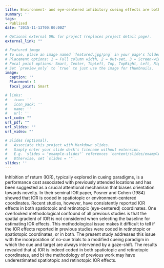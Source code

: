 ```yaml
---
title: Environment- and eye-centered inhibitory cueing effects are both observed after a methodological confound is eliminated
summary: ''
tags:
- Publised
date: "2015-11-13T00:00:00Z"

# Optional external URL for project (replaces project detail page).
external_link: ""

# Featured image
# To use, place an image named `featured.jpg/png` in your page's folder.
# Placement options: 1 = Full column width, 2 = Out-set, 3 = Screen-width
# Focal point options: Smart, Center, TopLeft, Top, TopRight, Left, Right, BottomLeft, Bottom, BottomRight
# Set `preview_only` to `true` to just use the image for thumbnails.
image:
  caption: ''
  Placement: 1
  focal_point: Smart

# links:
# - icon: ''
#   icon_pack: ''
#   name: ''
#   url: ''
url_code: ""
url_pdf: ""
url_slides: ""
url_video: ""

# Slides (optional).
#   Associate this project with Markdown slides.
#   Simply enter your slide deck's filename without extension.
#   E.g. `slides = "example-slides"` references `content/slides/example-slides.md`.
#   Otherwise, set `slides = ""`.
slides: ''
---
```


Inhibition of return (IOR), typically explored in cueing paradigms, is a performance cost associated with previously attended locations and has been suggested as a crucial attentional mechanism that biases orientation towards novelty. In their seminal IOR paper, Posner and Cohen (1984) showed that IOR is coded in spatiotopic or environment-centered coordinates. Recent studies, however, have consistently reported IOR effects in both spatiotopic and retinotopic (eye-centered) coordinates. One overlooked methodological confound of all previous studies is that the spatial gradient of IOR is not considered when selecting the baseline for estimating IOR effects. This methodological issue makes it difficult to tell if the IOR effects reported in previous studies were coded in retinotopic or spatiotopic coordinates, or in both. The present study addresses this issue with the incorporation of no-cue trials to a modified cueing paradigm in which the cue and target are always intervened by a gaze-shift. The results revealed that a) IOR is indeed coded in both spatiotopic and retinotopic coordinates, and b) the methodology of previous work may have underestimated spatiotopic and retinotopic IOR effects.